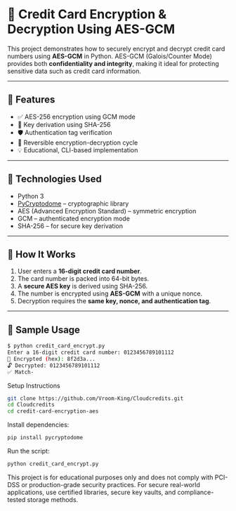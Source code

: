 # 🔐 Credit Card Encryption & Decryption Using AES-GCM

This project demonstrates how to securely encrypt and decrypt credit card numbers using **AES-GCM** in Python. AES-GCM (Galois/Counter Mode) provides both **confidentiality and integrity**, making it ideal for protecting sensitive data such as credit card information.

---

## 📌 Features

- ✅ AES-256 encryption using GCM mode
- 🔑 Key derivation using SHA-256
- 🛡️ Authentication tag verification
- 🧪 Reversible encryption-decryption cycle
- 💡 Educational, CLI-based implementation

---

## 🧰 Technologies Used

- Python 3
- [PyCryptodome](https://www.pycryptodome.org/) – cryptographic library
- AES (Advanced Encryption Standard) – symmetric encryption
- GCM – authenticated encryption mode
- SHA-256 – for secure key derivation

---

## 🚀 How It Works

1. User enters a **16-digit credit card number**.
2. The card number is packed into 64-bit bytes.
3. A **secure AES key** is derived using SHA-256.
4. The number is encrypted using **AES-GCM** with a unique nonce.
5. Decryption requires the **same key, nonce, and authentication tag**.

---

## 🧪 Sample Usage

```bash
$ python credit_card_encrypt.py
Enter a 16-digit credit card number: 0123456789101112
🔐 Encrypted (hex): 8f2d3a...
🔓 Decrypted: 0123456789101112
✅ Match-
```

Setup Instructions
```bash
git clone https://github.com/Vroom-King/Cloudcredits.git
cd Cloudcredits
cd credit-card-encryption-aes
```
Install dependencies:
```bash
pip install pycryptodome
```

Run the script:

```bash
python credit_card_encrypt.py
```

This project is for educational purposes only and does not comply with PCI-DSS or production-grade security practices.
For secure real-world applications, use certified libraries, secure key vaults, and compliance-tested storage methods.

